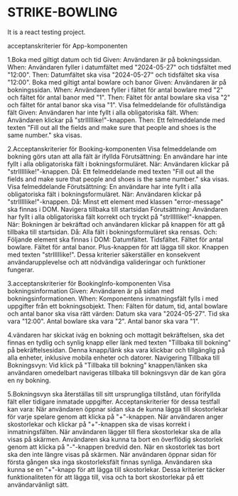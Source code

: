 # STRIKE-BOWLING
It is a react testing project.


acceptanskriterier för App-komponenten

1.Boka med giltigt datum och tid
Given: Användaren är på bokningssidan.
When: Användaren fyller i datumfältet med "2024-05-27" och tidsfältet med "12:00".
Then: Datumfältet ska visa "2024-05-27" och tidsfältet ska visa "12:00".
Boka med giltigt antal bowlare och banor
Given: Användaren är på bokningssidan.
When: Användaren fyller i fältet för antal bowlare med "2" och fältet för antal banor med "1".
Then: Fältet för antal bowlare ska visa "2" och fältet för antal banor ska visa "1".
Visa felmeddelande för ofullständiga fält
Given: Användaren har inte fyllt i alla obligatoriska fält.
When: Användaren klickar på "strIIIIIike!"-knappen.
Then: Ett felmeddelande med texten "Fill out all the fields and make sure that people and shoes is the same number." ska visas.

2.Acceptanskriterier för Booking-komponenten
Visa felmeddelande om bokning görs utan att alla fält är ifyllda
Förutsättning: En användare har inte fyllt i alla obligatoriska fält i bokningsformuläret.
När: Användaren klickar på "strIIIIIike!"-knappen.
Då: Ett felmeddelande med texten "Fill out all the fields and make sure that people and shoes is the same number." ska visas.
Visa felmeddelande
Förutsättning: En användare har inte fyllt i alla obligatoriska fält i bokningsformuläret.
När: Användaren klickar på "strIIIIIike!"-knappen.
Då: Minst ett element med klassen "error-message" ska finnas i DOM.
Navigera tillbaka till startsidan
Förutsättning: Användaren har fyllt i alla obligatoriska fält korrekt och tryckt på "strIIIIIike!"-knappen.
När: Bokningen är bekräftad och användaren klickar på knappen för att gå tillbaka till startsidan.
Då: Alla fält i bokningsformuläret ska rensas.
Och: Följande element ska finnas i DOM:
Datumfältet.
Tidsfältet.
Fältet för antal bowlare.
Fältet för antal banor.
Plus-knappen för att lägga till skor.
Knappen med texten "strIIIIIike!".
Dessa kriterier säkerställer en konsekvent användarupplevelse och att nödvändiga valideringar och funktioner fungerar.

3.acceptanskriterier för BookingInfo-komponenten
Visa bokningsinformation
Given: Användaren är på sidan med bokningsinformationen.
When: Komponentens inmatningsfält fylls i med uppgifter från ett bokningsobjekt.
Then: Fälten för datum, tid, antal bowlare och antal banor ska visa rätt värden:
Datum ska vara "2024-05-27".
Tid ska vara "12:00".
Antal bowlare ska vara "2".
Antal banor ska vara "1".

4.vändaren har skickat iväg en bokning och mottagit bekräftelsen, ska det finnas en tydlig och synlig knapp eller länk med texten "Tillbaka till bokning" på bekräftelsesidan.
Denna knapp/länk ska vara klickbar och tillgänglig på alla enheter, inklusive mobila enheter och datorer.
Navigering Tillbaka till Bokningsvyn:
Vid klick på "Tillbaka till bokning" knappen/länken ska användaren omedelbart navigeras tillbaka till bokningsvyn där de kan göra en ny bokning.


5.Bokningsvyn ska återställas till sitt ursprungliga tillstånd, utan förifyllda fält eller tidigare inmatade uppgifter.
Acceptanskriterier för dessa testfall kan vara:
När användaren öppnar sidan ska de kunna lägga till skostorlekar för varje spelare genom att klicka på "+"-knappen.
När användaren anger skostorlekar och klickar på "+"-knappen ska de visas korrekt i inmatningsfälten.
När användaren lägger till flera skostorlekar ska de alla visas på skärmen.
Användaren ska kunna ta bort en överflödig skostorlek genom att klicka på "-"-knappen bredvid den.
När en skostorlek tas bort ska den inte längre visas på skärmen.
När användaren öppnar sidan för första gången ska inga skostorleksfält finnas synliga.
Användaren ska kunna se en "+"-knapp för att lägga till skostorlekar.
Dessa kriterier täcker funktionaliteten för att lägga till, visa och ta bort skostorlekar på ett användarvänligt sätt.

